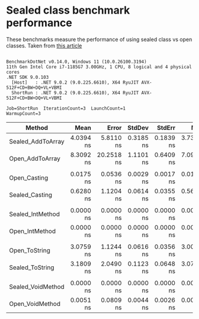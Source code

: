# Sealed class benchmark performance

These benchmarks measure the performance of using sealed class vs open classes. Taken from [this article](https://code-maze.com/improve-performance-sealed-classes-dotnet/)

```

BenchmarkDotNet v0.14.0, Windows 11 (10.0.26100.3194)
11th Gen Intel Core i7-1185G7 3.00GHz, 1 CPU, 8 logical and 4 physical cores
.NET SDK 9.0.103
  [Host]   : .NET 9.0.2 (9.0.225.6610), X64 RyuJIT AVX-512F+CD+BW+DQ+VL+VBMI
  ShortRun : .NET 9.0.2 (9.0.225.6610), X64 RyuJIT AVX-512F+CD+BW+DQ+VL+VBMI

Job=ShortRun  IterationCount=3  LaunchCount=1  
WarmupCount=3  

```
| Method            | Mean      | Error      | StdDev    | StdErr    | Min       | Max       | Op/s              | Gen0   | Allocated |
|------------------ |----------:|-----------:|----------:|----------:|----------:|----------:|------------------:|-------:|----------:|
| Sealed_AddToArray | 4.0394 ns |  5.8110 ns | 0.3185 ns | 0.1839 ns | 3.7397 ns | 4.3739 ns |     247,563,691.3 | 0.0038 |      24 B |
| Open_AddToArray   | 8.3092 ns | 20.2518 ns | 1.1101 ns | 0.6409 ns | 7.0988 ns | 9.2798 ns |     120,348,922.7 | 0.0038 |      24 B |
|                   |           |            |           |           |           |           |                   |        |           |
| Open_Casting      | 0.0175 ns |  0.0536 ns | 0.0029 ns | 0.0017 ns | 0.0146 ns | 0.0204 ns |  57,004,768,740.7 |      - |         - |
| Sealed_Casting    | 0.6280 ns |  1.1204 ns | 0.0614 ns | 0.0355 ns | 0.5699 ns | 0.6923 ns |   1,592,432,885.2 |      - |         - |
|                   |           |            |           |           |           |           |                   |        |           |
| Sealed_IntMethod  | 0.0000 ns |  0.0000 ns | 0.0000 ns | 0.0000 ns | 0.0000 ns | 0.0000 ns |          Infinity |      - |         - |
| Open_IntMethod    | 0.0000 ns |  0.0000 ns | 0.0000 ns | 0.0000 ns | 0.0000 ns | 0.0000 ns |          Infinity |      - |         - |
|                   |           |            |           |           |           |           |                   |        |           |
| Open_ToString     | 3.0759 ns |  1.1244 ns | 0.0616 ns | 0.0356 ns | 3.0098 ns | 3.1318 ns |     325,110,809.7 |      - |         - |
| Sealed_ToString   | 3.1809 ns |  2.0490 ns | 0.1123 ns | 0.0648 ns | 3.0792 ns | 3.3014 ns |     314,379,702.1 |      - |         - |
|                   |           |            |           |           |           |           |                   |        |           |
| Sealed_VoidMethod | 0.0000 ns |  0.0000 ns | 0.0000 ns | 0.0000 ns | 0.0000 ns | 0.0000 ns |          Infinity |      - |         - |
| Open_VoidMethod   | 0.0051 ns |  0.0809 ns | 0.0044 ns | 0.0026 ns | 0.0000 ns | 0.0083 ns | 197,647,871,001.0 |      - |         - |
